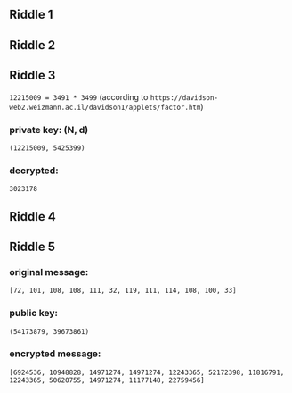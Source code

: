 ## Riddle 1 ##

## Riddle 2 ##

## Riddle 3 ##

`12215009 = 3491 * 3499` (according to `https://davidson-web2.weizmann.ac.il/davidson1/applets/factor.htm`)

### private key: (N, d) ### 
`(12215009, 5425399)` 
### decrypted: ###
`3023178`

## Riddle 4 ##

## Riddle 5 ## 

### original message: ###
```
[72, 101, 108, 108, 111, 32, 119, 111, 114, 108, 100, 33]
```
### public key: ### 
```
(54173879, 39673861)
```
### encrypted message: ### 
```
[6924536, 10948828, 14971274, 14971274, 12243365, 52172398, 11816791, 12243365, 50620755, 14971274, 11177148, 22759456]
```
